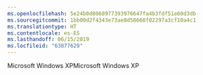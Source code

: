 ```yaml
---
ms.openlocfilehash: 5e24b0d8068977393976647fa4b3fdf51e60d3db
ms.sourcegitcommit: 1bb00d2f4343e73ae8d58668f02297a3cf10a4c1
ms.translationtype: HT
ms.contentlocale: es-ES
ms.lasthandoff: 06/15/2019
ms.locfileid: "63877629"
---
```

<span data-ttu-id="9a0d9-101">Microsoft Windows XP</span><span class="sxs-lookup"><span data-stu-id="9a0d9-101">Microsoft Windows XP</span></span>